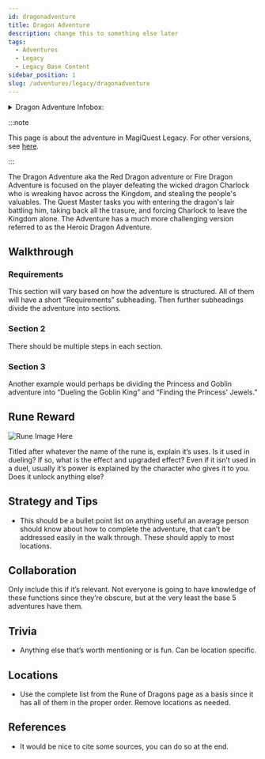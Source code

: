 ```yaml
---
id: dragonadventure
title: Dragon Adventure
description: change this to something else later
tags:
  - Adventures
  - Legacy
  - Legacy Base Content
sidebar_position: 1
slug: /adventures/legacy/dragonadventure
---
```


<details>
  <summary>Dragon Adventure Infobox:</summary>
  | Dragon Adventure |
  | --- |
  | <img src="" alt="Dragon Adventure Art" width="270" hight="338" title="Dragon Adventure Art"></img> |

  | General Information |  |
  | --- | --- |
  | Content Set | Legacy Base Content |
  | Adventure Giver | Quest Master |
  | Reward Giver | Charlock |
  | Prerequisites | - [Rune of Freezing](https://commonmark.org/help/) <br></br> - [Rune of Protection](https://docusaurus.io/docs) <br></br> - [Portal Rune](https://docusaurus.io/docs) <br></br> - [Rune of Protection](https://docusaurus.io/docs) <br></br> - [Reveal Rune (Myrtle Beach, SC and Tokyo Dome, JP)](https://docusaurus.io/docs) |

  | Rewards |  |  |
  | --- | --- | --- |
  | ***Gold*** | ***XP*** | ***Rune*** |
  | 2500 <img src="\img\Gold.webp" alt="Gold Icon" width="24" hight="24" title="Gold Icon"></img> | 500 <img src="\img\XP.webp" alt="XP Icon" width="24" hight="25" title="XP Icon"></img> | Rune of Dragons |

  | In Other Versions |  |
  | --- | --- |
  | [MagiQuest Chronicles](https://magiquest.wiki) | [MagiQuest Evergreen](https://magiquest.wiki) |
</details>

:::note

This page is about the adventure in MagiQuest Legacy. For other versions, see [here](https://magiquest.wiki).

:::

The Dragon Adventure aka the Red Dragon adventure or Fire Dragon Adventure  is focused on the player defeating the wicked dragon Charlock who is wreaking havoc across the Kingdom, and stealing the people's valuables. The Quest Master tasks you with entering the dragon's lair battling him, taking back all the trasure, and forcing Charlock to leave the Kingdom alone. The Adventure has a much more challenging version referred to as the Heroic Dragon Adventure.

## Walkthrough

### Requirements

This section will vary based on how the adventure is structured. All of them will have a short “Requirements” subheading. Then further subheadings divide the adventure into sections.

### Section 2

There should be multiple steps in each section.

### Section 3

Another example would perhaps be dividing the Princess and Goblin adventure into “Dueling the Goblin King” and “Finding the Princess' Jewels.”

## Rune Reward

<img src="" alt="Rune Image Here" width="137" hight="192" title="Image description here"></img>

Titled after whatever the name of the rune is, explain it’s uses. Is it used in dueling? If so, what is the effect and upgraded effect? Even if it isn’t used in a duel, usually it’s power is explained by the character who gives it to you. Does it unlock anything else?

## Strategy and Tips

- This should be a bullet point list on anything useful an average person should know about how to complete the adventure, that can’t be addressed easily in the walk through. These should apply to most locations.

## Collaboration

Only include this if it’s relevant. Not everyone is going to have knowledge of these functions since they’re obscure, but at the very least the base 5 adventures have them.

## Trivia

- Anything else that’s worth mentioning or is fun. Can be location specific.

## Locations

- Use the complete list from the Rune of Dragons page as a basis since it has all of them in the proper order. Remove locations as needed.

## References

  - It would be nice to cite some sources, you can do so at the end.